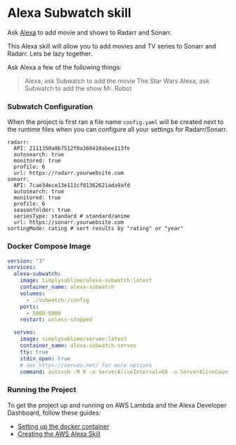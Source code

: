 # Alexa Subwatch skill


Ask [Alexa](http://alexa.design) to add movie and shows to Radarr and Sonarr.


This Alexa skill will allow you to add movies and TV series to Sonarr and Radarr. Lets be lazy together.

Ask Alexa a few of the following things:

> Alexa, ask Subwatch to add the movie The Star Wars
> Alexa, ask Subwatch to add the show Mr. Robot

### Subwatch Configuration
When the project is first ran a file name `config.yaml` will be created next to the runtime files when you can configure all your settings for Radarr/Sonarr.
```
radarr:
  API: 2111350a0b7512f0a360410abee113fe
  autosearch: true
  monitored: true
  profile: 6
  url: https://radarr.yourwebsite.com
sonarr:
  API: 7cae34ece13e111cf81362621ada9afd
  autosearch: true
  monitored: true
  profile: 6
  seasonfolder: true
  seriesType: standard # standard/anime
  url: https://sonarr.yourwebsite.com
sortingMode: rating # sort results by "rating" or "year"
```


### Docker Compose Image
```yml
version: "3"
services:
  alexa-subwatch:
    image: simplysublime/alexa-subwatch:latest
    container_name: alexa-subwatch
    volumes:
      - ./subwatch:/config
    ports:
      - 5000:5000
    restart: unless-stopped

  serveo:
    image: simplysublime/serveo:latest
    container_name: alexa-subwatch-serveo
    tty: true
    stdin_open: true
    # see https://serveo.net/ for more options
    command: autossh -M 0 -o ServerAliveInterval=60 -o ServerAliveCountMax=3 -o ExitOnForwardFailure=yes -o StrictHostKeyChecking=no -R 443:alexa-subwatch:5000 serveo.net
```


### Running the Project

To get the project up and running on AWS Lambda and the Alexa Developer Dashboard, follow these
guides:

- [Setting up the docker container]()
- [Creating the AWS Alexa Skill]()
